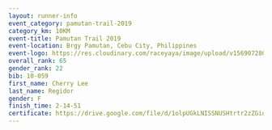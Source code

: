 ```yaml
---
layout: runner-info 
event_category: pamutan-trail-2019 
category_km: 10KM 
event-title: Pamutan Trail 2019 
event-location: Brgy Pamutan, Cebu City, Philippines 
event-logo: https://res.cloudinary.com/raceyaya/image/upload/v1569072806/logo/pamutan-trail_d8abrj.jpg 
overall_rank: 65
gender_rank: 22
bib: 10-059
first_name: Cherry Lee
last_name: Regidor
gender: F
finish_time: 2-14-51
certificate: https://drive.google.com/file/d/1olpUGkLNISSNUSHtrtr2zZGioBNLdj-Y/view?usp=sharing
---
```

